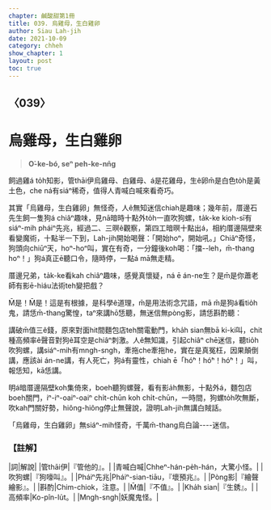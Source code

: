 ```yaml
---
chapter: 鹹酸甜第1冊
title: 039. 烏雞母，生白雞卵
author: Siau Lah-jih
date: 2021-10-09
category: chheh
show_chapter: 1
layout: post
toc: true
---
```

  
## 〈039〉
# 烏雞母，生白雞卵
>**O͘-ke-bó, seⁿ peh-ke-nn̄g**
  
飼過雞á to̍h知影，管thāi伊烏雞母、白雞母、á是花雞母，生ê卵m̄是白色to̍h是黃土色，che ná有siáⁿ稀奇，值得人青喊白喊來看奇巧。

其實「烏雞母，生白雞卵」無怪奇，人ê無知迷信chiah是趣味；幾年前，厝邊石先生飼一隻狗á chiâⁿ趣味，見nā暗時十點外to̍h一直吹狗螺，ta̍k-ke kioh-sī有siáⁿ-mih pháiⁿ先兆，經過二、三暝ê觀察，第四工暗暝十點出á，相約厝邊隔壁來看變魔術，十點半一下到，Lah-jih開始喝聲：「開始hoⁿ，開始吼。」Chiâⁿ奇怪，狗頭向chiūⁿ天，hoⁿ-hoⁿ叫，實在有奇，一分鐘後koh喝：「擋--leh，m̄-thang hoⁿ！」狗á真正ē聽口令，隨時停，一點á mā無走精。

厝邊兄弟，ta̍k-ke看kah chiâⁿ趣味，感覺真懷疑，ná ē án-ne生？是m̄是你蕭老師有影ē-hiáu法術teh變把戲？

M̄是！M̄是！這是有根據，是科學ê道理，m̄是用法術念咒語，mā m̄是狗á看tio̍h鬼，請恁m̄-thang驚惶，taⁿ來講hō͘恁聽，無迷信無pòng影，請恁斟酌聽：

講破m̄值三ê錢，原來對面hit間麵包店teh關電動門，kha̍h sian無bā ki-ki叫，chit種高頻率ê聲音對狗ê耳空是chiâⁿ刺激。人ê無知識，引起chiâⁿ chē迷信，聽tio̍h吹狗螺，講siáⁿ-mih有mngh-sngh，牽拖che牽拖he，實在是真冤枉，因果顛倒講，應該ài án-ne講，有人死亡，狗á有靈性，chiah ē「hó͘ⁿ！hó͘ⁿ！hó͘ⁿ！」叫，報恁知，kā恁講。

明á暗厝邊隔壁koh集倚來，boeh聽狗螺聲，看有影a̍h無影，十點外á，麵包店boeh關門，iⁿ-iⁿ-oaiⁿ-oaiⁿ chi̍t-chūn koh chi̍t-chūn，一時間，狗螺to̍h吹無斷，吹kah門關好勢，hiông-hiông停止無聲說，證明Lah-jih無講白賊話。

「烏雞母，生白雞卵」無siáⁿ-mih怪奇，千萬m̄-thang烏白論----迷信。






### 【註解】

|詞|解說|
|管thāi伊|『管他的』。|
|青喊白喊|Chheⁿ-hán-pe̍h-hán，大驚小怪。|
|吹狗螺|『狗嚎叫』。|
|Pháiⁿ先兆|Pháiⁿ-sian-tiāu，『壞預兆』。|
|Pòng影|『繪聲繪影』。|
|斟酌|Chim-chiok，注意。|
|M̄值|『不值』。|
|Kha̍h sian|『生銹』。|
|高頻率|Ko-pîn-lu̍t。|
|Mngh-sngh|妖魔鬼怪。|




